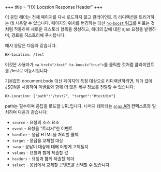 +++
title = "HX-Location Response Header"
+++

이 응답 헤더는 전체 페이지를 다시 로드하지 않고 클라이언트 측 리디렉션을 트리거하는 데 사용할 수 있습니다. 페이지의 위치를 변경하는 대신 [`hx-boost` 링크](@/attributes/hx-boost.md)를 따르는 것처럼 작동하여 새로운 히스토리 항목을 생성하고, 헤더의 값에 대한 ajax 요청을 발행하며, 경로를 히스토리에 푸시합니다.

예시 응답은 다음과 같습니다:

```html
HX-Location: /test
```

이것은 사용자가 `<a href="/test" hx-boost="true">`를 클릭한 것처럼 클라이언트를 /test로 이동시킵니다.

기본값인 document.body 대신 페이지의 특정 대상으로 리디렉션하려면, 헤더 값에 JSON을 사용하여 이벤트와 함께 더 많은 세부 정보를 전달할 수 있습니다:

```html
HX-Location: {"path":"/test2", "target":"#testdiv"}
```

path는 필수이며 응답을 로드할 URL입니다. 나머지 데이터는 [`ajax` API](@/api.md#ajax) 컨텍스트와 일치하며 다음과 같습니다:

* `source` - 요청의 소스 요소
* `event` - 요청을 "트리거"한 이벤트
* `handler` - 응답 HTML을 처리할 콜백
* `target` - 응답을 교체할 대상
* `swap` - 응답이 대상에 대해 어떻게 교체될지
* `values` - 요청과 함께 제출할 값
* `headers` - 요청과 함께 제출할 헤더
* `select` - 응답에서 교체할 콘텐츠를 선택할 수 있습니다.
